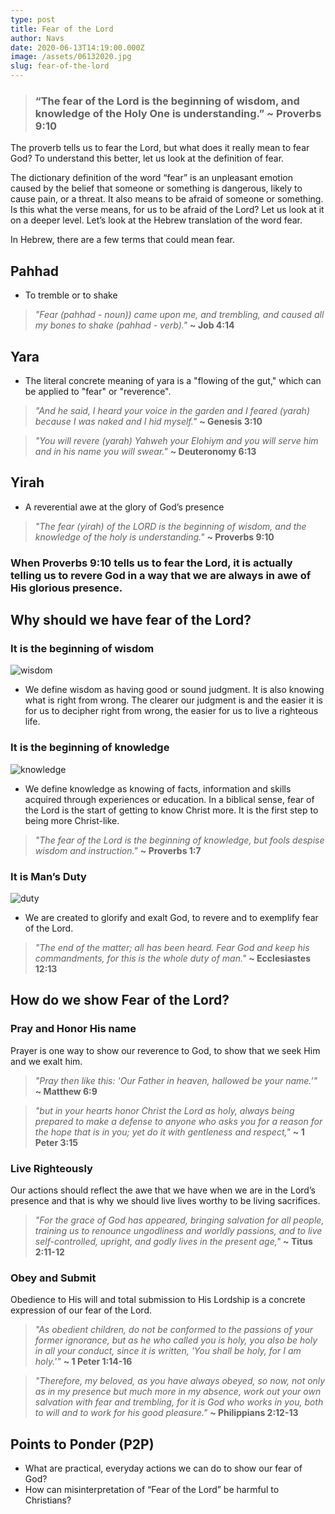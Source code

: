 ```yaml
---
type: post
title: Fear of the Lord
author: Navs
date: 2020-06-13T14:19:00.000Z
image: /assets/06132020.jpg
slug: fear-of-the-lord
---
```

> ### “The fear of the Lord is the beginning of wisdom, and knowledge of the Holy One is understanding.” ~ Proverbs 9:10

The proverb tells us to fear the Lord, but what does it really mean to fear God? To understand this better, let us look at the definition of fear.

The dictionary definition of the word “fear” is an unpleasant emotion caused by the belief that someone or something is dangerous, likely to cause pain, or a threat. It also means to be afraid of someone or something. Is this what the verse means, for us to be afraid of the Lord? Let us look at it on a deeper level. Let’s look at the Hebrew translation of the word fear.

In Hebrew, there are a few terms that could mean fear. 

## Pahhad
- To tremble or to shake

> *"Fear (pahhad - noun)) came upon me, and trembling, and caused all my bones to shake (pahhad - verb)."* **~ Job 4:14**

## Yara
- The literal concrete meaning of yara is a "flowing of the gut," which can be applied to "fear" or "reverence".

> *"And he said, I heard your voice in the garden and I feared (yarah) because I was naked and I hid myself."* **~ Genesis 3:10**

> *"You will revere (yarah) Yahweh your Elohiym and you will serve him and in his name you will swear."* **~ Deuteronomy 6:13**

## Yirah
- A reverential awe at the glory of God’s presence

> *"The fear (yirah) of the LORD is the beginning of wisdom, and the knowledge of the holy is understanding."* **~ Proverbs 9:10**

### When Proverbs 9:10 tells us to fear the Lord, it is actually telling us to revere God in a way that we are always in awe of His glorious presence.

## Why should we have fear of the Lord?

###  It is the beginning of wisdom

![wisdom](https://media.giphy.com/media/1es0us2T1GZhHkIZgH/giphy.gif)

- We define wisdom as having good or sound judgment. It is also knowing what is right from wrong. The clearer our judgment is and the easier it is for us to decipher right from wrong, the easier for us to live a righteous life.

### It is the beginning of knowledge

![knowledge](https://media.giphy.com/media/Qy7tP5FZZXAN0SR5uc/giphy.gif)

- We define knowledge as knowing of facts, information and skills acquired through experiences or education. In a biblical sense, fear of the Lord is the start of getting to know Christ more. It is the first step to being more Christ-like.

> *"The fear of the Lord is the beginning of knowledge, but fools despise wisdom and instruction."* **~ Proverbs 1:7**

### It is Man’s Duty

![duty](https://media.giphy.com/media/l1Et0DQkKdkt1oD96/giphy.gif)

- We are created to glorify and exalt God, to revere and to exemplify fear of the Lord.

> *"The end of the matter; all has been heard. Fear God and keep his commandments, for this is the whole duty of man."* **~ Ecclesiastes 12:13**

## How do we show Fear of the Lord?

### Pray and Honor His name
Prayer is one way to show our reverence to God, to show that we seek Him and we exalt him.

> *"Pray then like this: 'Our Father in heaven, hallowed be your name.'"*
**~ Matthew 6:9**

> *"but in your hearts honor Christ the Lord as holy, always being prepared to make a defense to anyone who asks you for a reason for the hope that is in you; yet do it with gentleness and respect,"* **~ 1 Peter 3:15**

### Live Righteously

Our actions should reflect the awe that we have when we are in the Lord’s presence and that is why we should live lives worthy to be living sacrifices.

> *"For the grace of God has appeared, bringing salvation for all people, training us to renounce ungodliness and worldly passions, and to live self-controlled, upright, and godly lives in the present age,"* **~ Titus 2:11-12**

### Obey and Submit
Obedience to His will and total submission to His Lordship is a concrete expression of our fear of the Lord.

> *"As obedient children, do not be conformed to the passions of your former ignorance, but as he who called you is holy, you also be holy in all your conduct, since it is written, 'You shall be holy, for I am holy.'"* **~ 1 Peter 1:14-16**

> *"Therefore, my beloved, as you have always obeyed, so now, not only as in my presence but much more in my absence, work out your own salvation with fear and trembling, for it is God who works in you, both to will and to work for his good pleasure."* **~ Philippians 2:12-13**

## Points to Ponder (P2P)
- What are practical, everyday actions we can do to show our fear of God?
- How can misinterpretation of “Fear of the Lord” be harmful to Christians?








